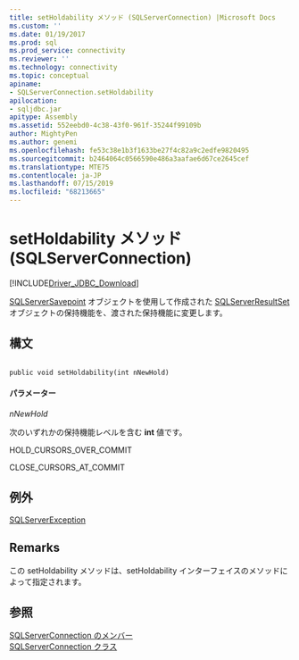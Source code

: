 ```yaml
---
title: setHoldability メソッド (SQLServerConnection) |Microsoft Docs
ms.custom: ''
ms.date: 01/19/2017
ms.prod: sql
ms.prod_service: connectivity
ms.reviewer: ''
ms.technology: connectivity
ms.topic: conceptual
apiname:
- SQLServerConnection.setHoldability
apilocation:
- sqljdbc.jar
apitype: Assembly
ms.assetid: 552eebd0-4c38-43f0-961f-35244f99109b
author: MightyPen
ms.author: genemi
ms.openlocfilehash: fe53c38e1b3f1633be27f4c82a9c2edfe9820495
ms.sourcegitcommit: b2464064c0566590e486a3aafae6d67ce2645cef
ms.translationtype: MTE75
ms.contentlocale: ja-JP
ms.lasthandoff: 07/15/2019
ms.locfileid: "68213665"
---
```

# <a name="setholdability-method-sqlserverconnection"></a>setHoldability メソッド (SQLServerConnection)
[!INCLUDE[Driver_JDBC_Download](../../../includes/driver_jdbc_download.md)]

  [SQLServerSavepoint](../../../connect/jdbc/reference/sqlserversavepoint-class.md) オブジェクトを使用して作成された [SQLServerResultSet](../../../connect/jdbc/reference/sqlserverresultset-class.md) オブジェクトの保持機能を、渡された保持機能に変更します。  
  
## <a name="syntax"></a>構文  
  
```  
  
public void setHoldability(int nNewHold)  
```  
  
#### <a name="parameters"></a>パラメーター  
 *nNewHold*  
  
 次のいずれかの保持機能レベルを含む **int** 値です。  
  
 HOLD_CURSORS_OVER_COMMIT  
  
 CLOSE_CURSORS_AT_COMMIT  
  
## <a name="exceptions"></a>例外  
 [SQLServerException](../../../connect/jdbc/reference/sqlserverexception-class.md)  
  
## <a name="remarks"></a>Remarks  
 この setHoldability メソッドは、setHoldability インターフェイスのメソッドによって指定されます。  
  
## <a name="see-also"></a>参照  
 [SQLServerConnection のメンバー](../../../connect/jdbc/reference/sqlserverconnection-members.md)   
 [SQLServerConnection クラス](../../../connect/jdbc/reference/sqlserverconnection-class.md)  
  
  
